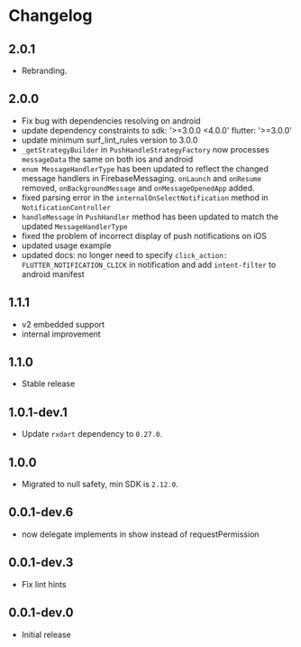 # Changelog

## 2.0.1

* Rebranding.

## 2.0.0

* Fix bug with dependencies resolving on android
* update dependency constraints to sdk: '>=3.0.0 <4.0.0' flutter: '>=3.0.0'
* update minimum surf_lint_rules version to 3.0.0
* `_getStrategyBuilder` in `PushHandleStrategyFactory` now processes `messageData` the same on both ios and android
* `enum MessageHandlerType` has been updated to reflect the changed message handlers in FirebaseMessaging. `onLaunch` and `onResume` removed, `onBackgroundMessage` and `onMessageOpenedApp` added.
* fixed parsing error in the `internalOnSelectNotification` method in `NotificationController`
* `handleMessage` in `PushHandler` method has been updated to match the updated `MessageHandlerType`
* fixed the problem of incorrect display of push notifications on iOS
* updated usage example
* updated docs: no longer need to specify `click_action: FLUTTER_NOTIFICATION_CLICK` in notification and add `intent-filter` to android manifest


## 1.1.1

* v2 embedded support
* internal improvement

## 1.1.0

* Stable release

## 1.0.1-dev.1

* Update `rxdart` dependency to `0.27.0`.

## 1.0.0

* Migrated to null safety, min SDK is `2.12.0`.

## 0.0.1-dev.6

* now delegate implements in show instead of requestPermission

## 0.0.1-dev.3

* Fix lint hints

## 0.0.1-dev.0

* Initial release
